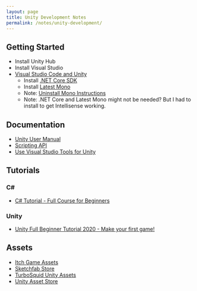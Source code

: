 ```yaml
---
layout: page
title: Unity Development Notes
permalink: /notes/unity-development/
---
```


## Getting Started

- Install Unity Hub
- Install Visual Studio
- [Visual Studio Code and Unity](https://code.visualstudio.com/docs/other/unity)
  - Install [.NET Core SDK](https://dotnet.microsoft.com/download)
  - Install [Latest Mono](https://www.mono-project.com/download/stable/)
  - Note: [Uninstall Mono Instructions](https://www.mono-project.com/docs/about-mono/supported-platforms/macos/#uninstalling-mono-on-macos)
  - Note: .NET Core and Latest Mono might not be needed? But I had to install to get Intellisense working.
  
## Documentation

- [Unity User Manual](https://docs.unity3d.com/Manual/index.html)
- [Scripting API](https://docs.unity3d.com/ScriptReference/index.html)
- [Use Visual Studio Tools for Unity](https://docs.microsoft.com/en-us/visualstudio/cross-platform/using-visual-studio-tools-for-unity)

## Tutorials

### C#

- [C# Tutorial - Full Course for Beginners](https://www.youtube.com/watch?v=GhQdlIFylQ8)

### Unity

- [Unity Full Beginner Tutorial 2020 - Make your first game!](https://www.youtube.com/watch?v=VqqefF1M1SQ)

## Assets

- [Itch Game Assets](https://itch.io/game-assets/tag-unity)
- [Sketchfab Store](https://sketchfab.com/store)
- [TurboSquid Unity Assets](https://www.turbosquid.com/Search/3D-Models/free/unity)
- [Unity Asset Store](https://assetstore.unity.com/)
